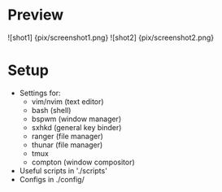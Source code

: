 # Preview
![shot1] {pix/screenshot1.png}
![shot2] {pix/screenshot2.png}

# Setup

- Settings for:
	- vim/nvim (text editor)
	- bash (shell)
	- bspwm (window manager)
	- sxhkd (general key binder)
	- ranger (file manager)
	- thunar (file manager)
	- tmux
	- compton (window compositor)
- Useful scripts in './scripts'
- Configs in ./config/
